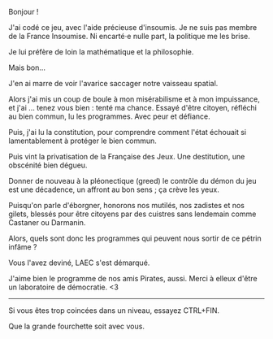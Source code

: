 Bonjour !

J'ai codé ce jeu, avec l'aide précieuse d'insoumis.
Je ne suis pas membre de la France Insoumise.
Ni encarté⋅e nulle part, la politique me les brise.

Je lui préfère de loin la mathématique et la philosophie.

Mais bon…

J'en ai marre de voir l'avarice saccager notre vaisseau spatial.

Alors j'ai mis un coup de boule à mon misérabilisme et à mon impuissance,
et j'ai … tenez vous bien : tenté ma chance.  Essayé d'être citoyen, réfléchi au bien commun, lu les programmes.  Avec peur et défiance.

Puis, j'ai lu la constitution, pour comprendre comment l'état échouait si lamentablement à protéger le bien commun.

Puis vint la privatisation de la Française des Jeux.
Une destitution, une obscénité bien dégueu.

Donner de nouveau à la pléonectique (greed) le contrôle du démon du jeu est une décadence, un affront au bon sens ; ça crève les yeux.

Puisqu'on parle d'éborgner, honorons nos mutilés, nos zadistes et nos gilets,
blessés pour être citoyens par des cuistres sans lendemain comme Castaner ou Darmanin.

Alors, quels sont donc les programmes qui peuvent nous sortir de ce pétrin infâme ?

Vous l'avez deviné, LAEC s'est démarqué.

J'aime bien le programme de nos amis Pirates, aussi.  Merci à elleux d'être un laboratoire de démocratie. <3


---

Si vous êtes trop coincées dans un niveau, essayez CTRL+FIN.

Que la grande fourchette soit avec vous.
